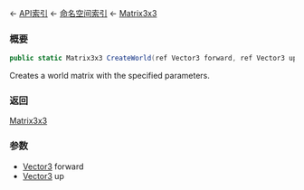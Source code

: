 ← [API索引](Api-Index) ← [命名空间索引](Namespace-Index) ← [Matrix3x3](VRageMath.Matrix3x3)

### 概要

```csharp
public static Matrix3x3 CreateWorld(ref Vector3 forward, ref Vector3 up)
```

Creates a world matrix with the specified parameters.

### 返回

[Matrix3x3](VRageMath.Matrix3x3)

### 参数

* [Vector3](VRageMath.Vector3) forward
* [Vector3](VRageMath.Vector3) up
